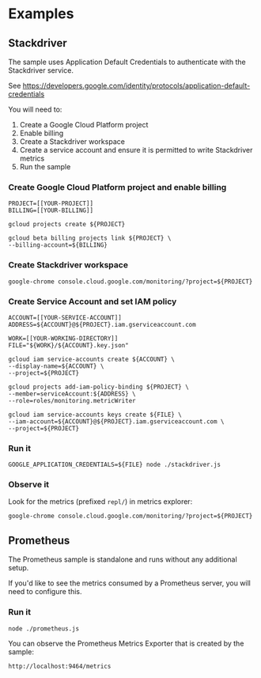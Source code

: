 # Examples


## Stackdriver

The sample uses Application Default Credentials to authenticate with the Stackdriver service.

See https://developers.google.com/identity/protocols/application-default-credentials

You will need to:

1. Create a Google Cloud Platform project
2. Enable billing
3. Create a Stackdriver workspace
4. Create a service account and ensure it is permitted to write Stackdriver metrics
5. Run the sample

### Create Google Cloud Platform project and enable billing

```
PROJECT=[[YOUR-PROJECT]]
BILLING=[[YOUR-BILLING]]

gcloud projects create ${PROJECT}

gcloud beta billing projects link ${PROJECT} \
--billing-account=${BILLING}
```
### Create Stackdriver workspace

```
google-chrome console.cloud.google.com/monitoring/?project=${PROJECT}
```

### Create Service Account and set IAM policy

```
ACCOUNT=[[YOUR-SERVICE-ACCOUNT]]
ADDRESS=${ACCOUNT}@${PROJECT}.iam.gserviceaccount.com

WORK=[[YOUR-WORKING-DIRECTORY]]
FILE="${WORK}/${ACCOUNT}.key.json"

gcloud iam service-accounts create ${ACCOUNT} \
--display-name=${ACCOUNT} \
--project=${PROJECT}

gcloud projects add-iam-policy-binding ${PROJECT} \
--member=serviceAccount:${ADDRESS} \
--role=roles/monitoring.metricWriter

gcloud iam service-accounts keys create ${FILE} \
--iam-account=${ACCOUNT}@${PROJECT}.iam.gserviceaccount.com \
--project=${PROJECT}
```

### Run it

```
GOOGLE_APPLICATION_CREDENTIALS=${FILE} node ./stackdriver.js
```

### Observe it

Look for the metrics (prefixed `repl/`) in metrics explorer:

```
google-chrome console.cloud.google.com/monitoring/?project=${PROJECT}
```


## Prometheus

The Prometheus sample is standalone and runs without any additional setup.

If you'd like to see the metrics consumed by a Prometheus server, you will need to configure this.

### Run it

```
node ./prometheus.js
```

You can observe the Prometheus Metrics Exporter that is created by the sample:
```
http://localhost:9464/metrics
```


